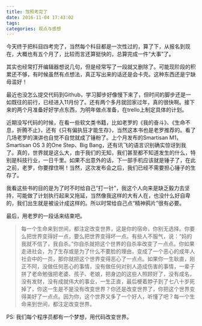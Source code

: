```yaml
---
title: 驾照考完了
date: 2016-11-04 17:43:02
tags:
categories: 观点与感想
---
```


今天终于把科目四考完了，当然每个科目都是一次性过的，算了下，从报名到现在，大概也有五个月了，比较而言还算挺快的，总算完成一件“大事”了。

其实也经常打开编辑器想说几句，但是经常写了一段就又删除了。可能现阶段的积累还不够，有时候虽然有点想法，真正写出来的话还是会卡壳。这种东西还是宁缺毋滥好！
<!-- more -->

最近也没怎么提交代码到Github，学习脚步好像慢下来了，但时间的脚步还是一如既往的前行，已经进入11月份了。还有两个多月就回家过年，真的很快啊。接下来的两个月准备好好学点东西，为明年做点准备，在trello上制定具体的计划。

近期没写代码的时候，在看一些软文类书籍，比如老罗的《我的奋斗》、《生命不息，折腾不止》，还有《只有偏执狂才能生存》，当然这本书也是老罗推荐的。看了几场老罗的演讲也自觉不自觉就成了锤粉了。上个月发布的Smartisan M1，Smartisan OS 3 的One Step、Big Bang，还有讯飞的语言识别确实惊讶到我了。真的，世界就是这么大，由于我们的无知，我们甚至都不知道发生的什么，特别是科技行业，一日千里。如果不出意外的话，下一部手机应该就是锤子了，在此之前，老罗，你要撑住啊！当然，这次发布会之后，我们已经不需要担心锤子的生存了。

我看这些书的目的是为了时不时给自己“打一针”，我这个人向来是缺乏毅力去坚持，可能做了计划执行起来又拖延，当然像我这样的大有人在，也没什么好自卑的，我们出生就是被设计成这样的。所以时常给自己点“精神鸦片”很有必要。

最后，用老罗的一段话来结束吧。

> 每一个生命来到世间，都注定改变世界，这是你的宿命，你别无选择。你要么把世界变得好一点，要么把世界变得坏一点。有些人不服气，说：“妈的我就不信了，我自杀。”你自杀就把这个世界的自杀率改变了一点点。你如果走进社会，为了生存或是为了什么不要脸的理由，变成了一个恶心的成年人社会中的一员，那你就把这个世界变得恶心了一点点。如果你一生耿直，刚正不阿，没做任何恶心的事情，没有做任何对别人造成伤害的事情，一辈子拼了老命勉强把老婆、孩子、老娘，把身边的这些人照顾好了，没有成名，没有发财，没有成就伟大的事业，一生正直，最后梗着脖子到了七八十岁死掉了，你这一生是不是没有改变世界？你还是改变世界了，你把这个世界变得美好了一点点。因为你，这个世界又多了一个好人，听懂了吧？每一个生命来到世间，都注定改变世界。

PS: 我们每个程序员都有一个梦想，用代码改变世界。
